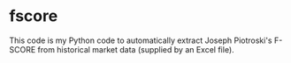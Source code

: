 # fscore

This code is my Python code to automatically extract Joseph Piotroski's F-SCORE from historical market data (supplied by an Excel file). 
